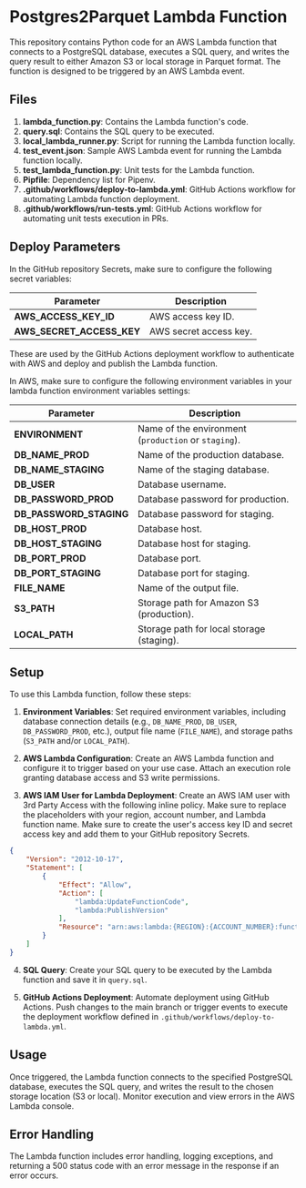 # Postgres2Parquet Lambda Function

This repository contains Python code for an AWS Lambda function that connects to a PostgreSQL database, executes a SQL query, and writes the query result to either Amazon S3 or local storage in Parquet format. The function is designed to be triggered by an AWS Lambda event.

## Files

1. **lambda_function.py**: Contains the Lambda function's code.
2. **query.sql**: Contains the SQL query to be executed.
3. **local_lambda_runner.py**: Script for running the Lambda function locally.
4. **test_event.json**: Sample AWS Lambda event for running the Lambda function locally.
5. **test_lambda_function.py**: Unit tests for the Lambda function.
6. **Pipfile**: Dependency list for Pipenv.
7. **.github/workflows/deploy-to-lambda.yml**: GitHub Actions workflow for automating Lambda function deployment.
8. **.github/workflows/run-tests.yml**: GitHub Actions workflow for automating unit tests execution in PRs.

## Deploy Parameters

In the GitHub repository Secrets, make sure to configure the following secret variables:

| Parameter           | Description                                      |
|---------------------|--------------------------------------------------|
| **AWS_ACCESS_KEY_ID**| AWS access key ID.                               |
| **AWS_SECRET_ACCESS_KEY**| AWS secret access key.                        |

These are used by the GitHub Actions deployment workflow to authenticate with AWS and deploy and publish the Lambda function.

In AWS, make sure to configure the following environment variables in your lambda function environment variables settings:

| Parameter               | Description                                          |
|-------------------------|------------------------------------------------------|
| **ENVIRONMENT**         | Name of the environment (`production` or `staging`). |
| **DB_NAME_PROD**        | Name of the production database.                     |
| **DB_NAME_STAGING**     | Name of the staging database.                        |
| **DB_USER**             | Database username.                                   |
| **DB_PASSWORD_PROD**    | Database password for production.                    |
| **DB_PASSWORD_STAGING** | Database password for staging.                       |
| **DB_HOST_PROD**        | Database host.                                       |
| **DB_HOST_STAGING**     | Database host for staging.                           |
| **DB_PORT_PROD**        | Database port.                                       |
| **DB_PORT_STAGING**     | Database port for staging.                           |
| **FILE_NAME**           | Name of the output file.                             |
| **S3_PATH**             | Storage path for Amazon S3 (production).             |
| **LOCAL_PATH**          | Storage path for local storage (staging).            |

## Setup

To use this Lambda function, follow these steps:

1. **Environment Variables**: Set required environment variables, including database connection details (e.g., `DB_NAME_PROD`, `DB_USER`, `DB_PASSWORD_PROD`, etc.), output file name (`FILE_NAME`), and storage paths (`S3_PATH` and/or `LOCAL_PATH`).


2. **AWS Lambda Configuration**: Create an AWS Lambda function and configure it to trigger based on your use case. Attach an execution role granting database access and S3 write permissions.


3. **AWS IAM User for Lambda Deployment**: Create an AWS IAM user with 3rd Party Access with the following inline policy. Make sure to replace the placeholders with your region, account number, and Lambda function name.     Make sure to create the user's access key ID and secret access key and add them to your GitHub repository Secrets.

```JSON
{
	"Version": "2012-10-17",
	"Statement": [
		{
			"Effect": "Allow",
			"Action": [
				"lambda:UpdateFunctionCode",
				"lambda:PublishVersion"
			],
			"Resource": "arn:aws:lambda:{REGION}:{ACCOUNT_NUMBER}:function:{LAMBDA_FUNCTION_NAME}"
		}
	]
}
```


4. **SQL Query**: Create your SQL query to be executed by the Lambda function and save it in `query.sql`.


5. **GitHub Actions Deployment**: Automate deployment using GitHub Actions. Push changes to the main branch or trigger events to execute the deployment workflow defined in `.github/workflows/deploy-to-lambda.yml`.

## Usage

Once triggered, the Lambda function connects to the specified PostgreSQL database, executes the SQL query, and writes the result to the chosen storage location (S3 or local). Monitor execution and view errors in the AWS Lambda console.

## Error Handling

The Lambda function includes error handling, logging exceptions, and returning a 500 status code with an error message in the response if an error occurs.
